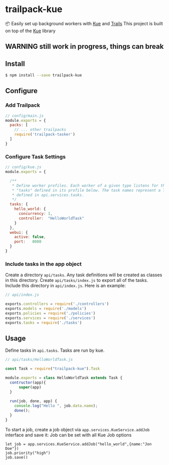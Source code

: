 # trailpack-kue
📦 Easily set up background workers with [Kue](https://github.com/Automattic/kue) and [Trails](http://trailsjs.io)
This project is built on top of the [Kue](https://github.com/Automattic/kue) library

## WARNING still work in progress, things can break

## Install

```sh
$ npm install --save trailpack-kue
```

## Configure

### Add Trailpack
```js
// config/main.js
module.exports = {
  packs: [
    // ... other trailpacks
    require('trailpack-tasker')
  ]
}
```

### Configure Task Settings

```js
// config/kue.js
module.exports = {

  /**
   * Define worker profiles. Each worker of a given type listens for the
   * "tasks" defined in its profile below. The task names represent a Task
   * defined in api.services.tasks.
   */
  tasks: {
    hello_world: {
      concurrency: 1,
      controller:  "HelloWorldTask"
    }
  },
  webui: {
    active: false,
    port:   8080
  }
}
```

### Include tasks in the app object
Create a directory `api/tasks`.  Any task definitions will be created as classes in this directory.
Create  `api/tasks/index.js` to export all of the tasks.
Include this directory in `api/index.js`.  Here is an example:

```js
// api/index.js

exports.controllers = require('./controllers')
exports.models = require('./models')
exports.policies = require('./policies')
exports.services = require('./services')
exports.tasks = require('./tasks')
```

## Usage

Define tasks in `api.tasks`.  Tasks are run by kue.

```js
// api/tasks/HelloWorldTask.js

const Task = require("trailpack-kue").Task

module.exports = class HelloWorldTask extends Task {
  contructor(app){
      super(app)
  }
    
  run(job, done, app) {
    console.log("Hello ", job.data.name);
    done();
  }
}
```


To start a job, create a job object via `app.services.KueService.addJob` interface and save it:
Job can be set with all Kue Job options

```
let job = app.services.KueService.addJob("hello_world",{name:"Jon Doe"})
job.priority("high")
job.save()
```
